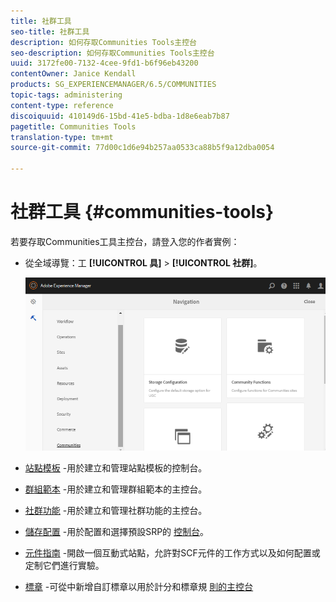 ```yaml
---
title: 社群工具
seo-title: 社群工具
description: 如何存取Communities Tools主控台
seo-description: 如何存取Communities Tools主控台
uuid: 3172fe00-7132-4cee-9fd1-b6f96eb43200
contentOwner: Janice Kendall
products: SG_EXPERIENCEMANAGER/6.5/COMMUNITIES
topic-tags: administering
content-type: reference
discoiquuid: 410149d6-15bd-41e5-bdba-1d8e6eab7b87
pagetitle: Communities Tools
translation-type: tm+mt
source-git-commit: 77d00c1d6e94b257aa0533ca88b5f9a12dba0054

---
```



# 社群工具 {#communities-tools}

若要存取Communities工具主控台，請登入您的作者實例：

* 從全域導覽：工 **[!UICONTROL 具]** > **[!UICONTROL 社群]**。

   ![chlimage_1-129](assets/chlimage_1-129.png)

* [站點模板](sites.md) -用於建立和管理站點模板的控制台。

* [群組範本](tools-groups.md) -用於建立和管理群組範本的主控台。

* [社群功能](functions.md) -用於建立和管理社群功能的主控台。

* [儲存配置](srp-config.md) -用於配置和選擇預設SRP的 [控制台](working-with-srp.md)。

* [元件指南](components-guide.md) -開啟一個互動式站點，允許對SCF元件的工作方式以及如何配置或定制它們進行實驗。

* [標章](badges.md) -可從中新增自訂標章以用於計分和標章規 [則的主控台](implementing-scoring.md)


